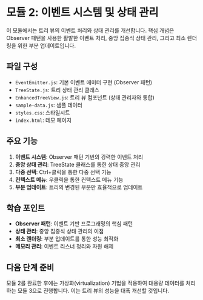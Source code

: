 # 모듈 2: 이벤트 시스템 및 상태 관리

이 모듈에서는 트리 뷰의 이벤트 처리와 상태 관리를 개선합니다. 핵심 개념은 Observer 패턴을 사용한 활발한 이벤트 처리, 중앙 집중식 상태 관리, 그리고 최소 렌더링을 위한 부분 업데이트입니다.

## 파일 구성

- `EventEmitter.js`: 기본 이벤트 에미터 구현 (Observer 패턴)
- `TreeState.js`: 트리 상태 관리 클래스
- `EnhancedTreeView.js`: 트리 뷰 컴포넌트 (상태 관리자와 통합)
- `sample-data.js`: 샘플 데이터
- `styles.css`: 스타일시트
- `index.html`: 데모 페이지

## 주요 기능

1. **이벤트 시스템**: Observer 패턴 기반의 강력한 이벤트 처리
2. **중앙 상태 관리**: TreeState 클래스를 통한 상태 중앙 관리
3. **다중 선택**: Ctrl+클릭을 통한 다중 선택 기능
4. **컨텍스트 메뉴**: 우클릭을 통한 컨텍스트 메뉴 기능
5. **부분 업데이트**: 트리의 변경된 부분만 효율적으로 업데이트

## 학습 포인트

- **Observer 패턴**: 이벤트 기반 프로그래밍의 핵심 패턴
- **상태 관리**: 중앙 집중식 상태 관리의 이점
- **최소 렌더링**: 부분 업데이트를 통한 성능 최적화
- **메모리 관리**: 이벤트 리스너 정리와 자원 해제

## 다음 단계 준비

모듈 2를 완료한 후에는 가상화(virtualization) 기법을 적용하여 대용량 데이터를 처리하는 모듈 3으로 진행합니다. 이는 트리 뷰의 성능을 대폭 개선할 것입니다.